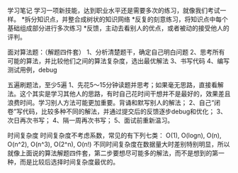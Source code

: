 学习笔记
学习一项新技能，达到职业水平还是需要多次的练习，就像我们考试一样。
*拆分知识点，并整合成树状的知识网络
*反复的刻意练习，将知识点中每个基础组成部分进行多次练习
*反馈，主动去看别人的优点，或者被动的接受他人的评判。

面对算法题：（解题四件套）
1、分析清楚题干，确定自己明白问题
2、思考所有可能的算法，并比较他们之间的算法复杂度，选出最优解法
3、书写代码
4、编写测试用例，debug

五遍刷题法，至少5遍
1、先花5～15分钟读题并思考；如果毫无思路，直接看解法。这个其实是学习其他人的思路，有时自己花时间干想并不是最好的，效果差且浪费时间。学习别人方法可能更加重要。背诵和默写别人的解法；
2、自己“闭卷”写代码，比较多种不同的解法，并通过提交后的反馈逐步debug和优化；
3、次日再次书写；
4、隔一周再次书写；
5、面试前重新温习。

时间复杂度
时间复杂度不考虑系数，常见的有下列七类：
O(1), O(logn), O(n), O(n^2), O(n^3), O(2^n), O(n!)
不同时间复杂度在数据量大时差别特别明显，所以就像上面说的算法解题四件套，第二步要想尽可能多的解法，而不是想到的第一种，而是比较后选择时间复杂度最优的。
